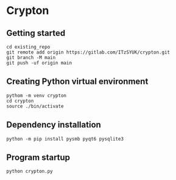 # Crypton



## Getting started

```
cd existing_repo
git remote add origin https://gitlab.com/ITzSYUK/crypton.git
git branch -M main
git push -uf origin main
```

## Creating Python virtual environment

```
pythom -m venv crypton
cd crypton
source ./bin/activate
```

## Dependency installation

```
python -m pip install pysmb pyqt6 pysqlite3
```

## Program startup

```
python crypton.py
```